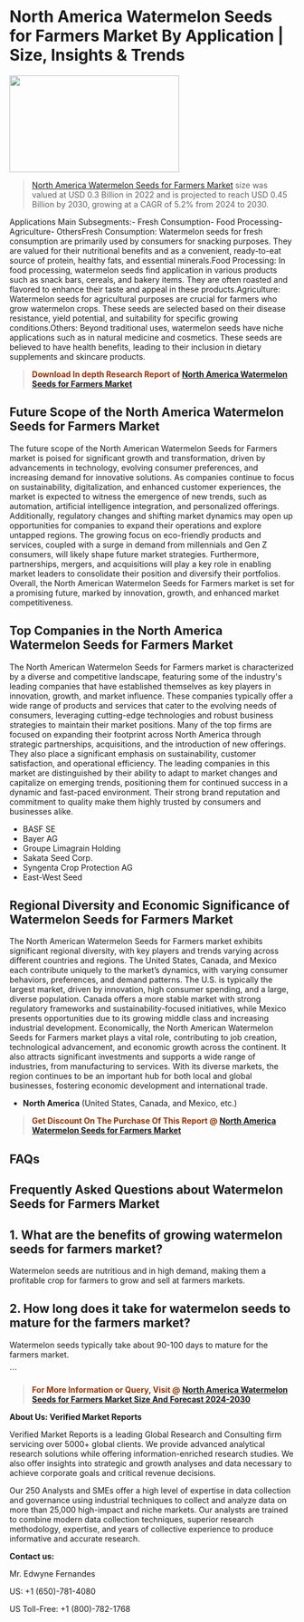 <p><h1>North America Watermelon Seeds for Farmers Market By Application | Size, Insights & Trends</h1><p><img class="aligncenter size-medium wp-image-105565" src="https://ffe5etoiles.com/wp-content/uploads/2025/01/MST7-300x171.png" alt="" width="300" height="171" /></p><blockquote><p><a href="https://www.verifiedmarketreports.com/download-sample/?rid=224256&utm_source=Github-NA&utm_medium=359" target="_blank">North America Watermelon Seeds for Farmers Market</a> size was valued at USD 0.3 Billion in 2022 and is projected to reach USD 0.45 Billion by 2030, growing at a CAGR of 5.2% from 2024 to 2030.</p></blockquote>Applications Main Subsegments:- Fresh Consumption- Food Processing- Agriculture- OthersFresh Consumption: Watermelon seeds for fresh consumption are primarily used by consumers for snacking purposes. They are valued for their nutritional benefits and as a convenient, ready-to-eat source of protein, healthy fats, and essential minerals.Food Processing: In food processing, watermelon seeds find application in various products such as snack bars, cereals, and bakery items. They are often roasted and flavored to enhance their taste and appeal in these products.Agriculture: Watermelon seeds for agricultural purposes are crucial for farmers who grow watermelon crops. These seeds are selected based on their disease resistance, yield potential, and suitability for specific growing conditions.Others: Beyond traditional uses, watermelon seeds have niche applications such as in natural medicine and cosmetics. These seeds are believed to have health benefits, leading to their inclusion in dietary supplements and skincare products.</p><blockquote><p><span style="color: #993300;"><strong>Download In depth Research Report of <a href="https://www.verifiedmarketreports.com/download-sample/?rid=224256&utm_source=Github-NA&utm_medium=359">North America Watermelon Seeds for Farmers Market</a></strong></span></p></blockquote><h2>Future Scope of the North America Watermelon Seeds for Farmers Market</h2><p>The future scope of the North American Watermelon Seeds for Farmers market is poised for significant growth and transformation, driven by advancements in technology, evolving consumer preferences, and increasing demand for innovative solutions. As companies continue to focus on sustainability, digitalization, and enhanced customer experiences, the market is expected to witness the emergence of new trends, such as automation, artificial intelligence integration, and personalized offerings. Additionally, regulatory changes and shifting market dynamics may open up opportunities for companies to expand their operations and explore untapped regions. The growing focus on eco-friendly products and services, coupled with a surge in demand from millennials and Gen Z consumers, will likely shape future market strategies. Furthermore, partnerships, mergers, and acquisitions will play a key role in enabling market leaders to consolidate their position and diversify their portfolios. Overall, the North American Watermelon Seeds for Farmers market is set for a promising future, marked by innovation, growth, and enhanced market competitiveness.</p><h2>Top Companies in the North America Watermelon Seeds for Farmers Market</h2><p>The North American Watermelon Seeds for Farmers market is characterized by a diverse and competitive landscape, featuring some of the industry's leading companies that have established themselves as key players in innovation, growth, and market influence. These companies typically offer a wide range of products and services that cater to the evolving needs of consumers, leveraging cutting-edge technologies and robust business strategies to maintain their market positions. Many of the top firms are focused on expanding their footprint across North America through strategic partnerships, acquisitions, and the introduction of new offerings. They also place a significant emphasis on sustainability, customer satisfaction, and operational efficiency. The leading companies in this market are distinguished by their ability to adapt to market changes and capitalize on emerging trends, positioning them for continued success in a dynamic and fast-paced environment. Their strong brand reputation and commitment to quality make them highly trusted by consumers and businesses alike.</p><p><ul><li>BASF SE </li><li> Bayer AG </li><li> Groupe Limagrain Holding </li><li> Sakata Seed Corp. </li><li> Syngenta Crop Protection AG </li><li> East-West Seed</li></ul></p><h2>Regional Diversity and Economic Significance of Watermelon Seeds for Farmers Market</h2><p>The North American Watermelon Seeds for Farmers market exhibits significant regional diversity, with key players and trends varying across different countries and regions. The United States, Canada, and Mexico each contribute uniquely to the market’s dynamics, with varying consumer behaviors, preferences, and demand patterns. The U.S. is typically the largest market, driven by innovation, high consumer spending, and a large, diverse population. Canada offers a more stable market with strong regulatory frameworks and sustainability-focused initiatives, while Mexico presents opportunities due to its growing middle class and increasing industrial development. Economically, the North American Watermelon Seeds for Farmers market plays a vital role, contributing to job creation, technological advancement, and economic growth across the continent. It also attracts significant investments and supports a wide range of industries, from manufacturing to services. With its diverse markets, the region continues to be an important hub for both local and global businesses, fostering economic development and international trade.</p><ul> <li><strong>North America</strong> (United States, Canada, and Mexico, etc.)</li></ul><blockquote><p><span style="color: #993300;"><strong>Get Discount On The Purchase Of This Report @ <a href="https://www.verifiedmarketreports.com/ask-for-discount/?rid=224256&utm_source=Github-NA&utm_medium=359">North America Watermelon Seeds for Farmers Market</a></strong></span></p></blockquote><h2>FAQs</h2><p><h2>Frequently Asked Questions about Watermelon Seeds for Farmers Market</h1><h2>1. What are the benefits of growing watermelon seeds for farmers market?</div><div></h2><p>Watermelon seeds are nutritious and in high demand, making them a profitable crop for farmers to grow and sell at farmers markets.</p><h2>2. How long does it take for watermelon seeds to mature for the farmers market?</div><div></h2><p>Watermelon seeds typically take about 90-100 days to mature for the farmers market.</p><!-- ... and so on for the rest of the FAQs and answers --></body></html>```</p><blockquote><p><span style="color: #993300;"><strong>For More Information or Query, Visit @ <a href="https://www.verifiedmarketreports.com/product/watermelon-seeds-for-farmers-market/">North America Watermelon Seeds for Farmers Market Size And Forecast 2024-2030</a></strong></span></p></blockquote><p><strong>About Us: Verified Market Reports</strong></p><p>Verified Market Reports is a leading Global Research and Consulting firm servicing over 5000+ global clients. We provide advanced analytical research solutions while offering information-enriched research studies. We also offer insights into strategic and growth analyses and data necessary to achieve corporate goals and critical revenue decisions.</p><p>Our 250 Analysts and SMEs offer a high level of expertise in data collection and governance using industrial techniques to collect and analyze data on more than 25,000 high-impact and niche markets. Our analysts are trained to combine modern data collection techniques, superior research methodology, expertise, and years of collective experience to produce informative and accurate research.</p><p><strong>Contact us:</strong></p><p>Mr. Edwyne Fernandes</p><p>US: +1 (650)-781-4080</p><p>US Toll-Free: +1 (800)-782-1768</p>

